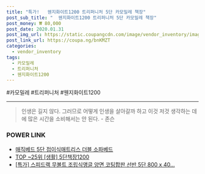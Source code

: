 ```yaml
--- 
title: "특가!   웬지화이트1200 트리퍼니처 5단 카모밀레 책장" 
post_sub_title: "  웬지화이트1200 트리퍼니처 5단 카모밀레 책장" 
post_money: ₩ 80,000 
post_date: 2020.01.31 
post_img_url: https://static.coupangcdn.com/image/vendor_inventory/images/2017/07/03/14/9/3f457566-2331-4ad8-9ff4-2f6b947f715a.jpg 
post_link_url: https://coupa.ng/bnKMZT 
categories: 
  - vendor_inventory 
tags: 
  - 카모밀레 
  - 트리퍼니처 
  - 웬지화이트1200 
--- 
```

  #카모밀레 #트리퍼니처 #웬지화이트1200 
<hr> 

> 인생은 길지 않다. 그러므로 어떻게 인생을 살아갈까 하고 이것 저것 생각하는 데에 많은 시간을 소비해서는 안 된다. - 존슨 


### POWER LINK

* <a href="https://blog.naver.com/santokki14/221781914961" target="_blank">매직베드 5단 접이식매트리스 더블 소파베드</a>
* <a href="https://blog.naver.com/an0733/221791542620" target="_blank"> TOP ~25위 [생활] 5단책장1200</a>
* <a href="https://blog.naver.com/sakai111/221791298775" target="_blank">[특가] 스피드랙 무볼트 조립식앵글 양면 코팅합판 선반 5단 800 x 40...</a>
